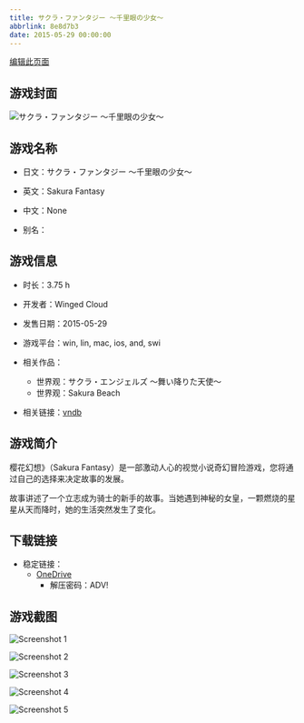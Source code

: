 ```yaml
---
title: サクラ・ファンタジー ～千里眼の少女～
abbrlink: 8e8d7b3
date: 2015-05-29 00:00:00
---
```

[编辑此页面](https://github.com/ACG-3/ADV3-source/blob/main/source/_posts/games/%E3%82%B5%E3%82%AF%E3%83%A9%E3%83%BB%E3%83%95%E3%82%A1%E3%83%B3%E3%82%BF%E3%82%B8%E3%83%BC%20%EF%BD%9E%E5%8D%83%E9%87%8C%E7%9C%BC%E3%81%AE%E5%B0%91%E5%A5%B3%EF%BD%9E.md)

## 游戏封面

![サクラ・ファンタジー ～千里眼の少女～](https://pan.timero.xyz/onedrive/img_lib_001/%E3%82%B5%E3%82%AF%E3%83%A9%E3%83%BB%E3%83%95%E3%82%A1%E3%83%B3%E3%82%BF%E3%82%B8%E3%83%BC%20%EF%BD%9E%E5%8D%83%E9%87%8C%E7%9C%BC%E3%81%AE%E5%B0%91%E5%A5%B3%EF%BD%9E_cover.avif)


## 游戏名称

- 日文：サクラ・ファンタジー ～千里眼の少女～
- 英文：Sakura Fantasy
- 中文：None

- 别名：


## 游戏信息

- 时长：3.75 h
- 开发者：Winged Cloud
- 发售日期：2015-05-29
- 游戏平台：win, lin, mac, ios, and, swi
- 相关作品：
   - 世界观：サクラ・エンジェルズ ～舞い降りた天使～
   - 世界观：Sakura Beach

- 相关链接：[vndb](https://vndb.org/v17008)


## 游戏简介

樱花幻想》（Sakura Fantasy）是一部激动人心的视觉小说奇幻冒险游戏，您将通过自己的选择来决定故事的发展。

故事讲述了一个立志成为骑士的新手的故事。当她遇到神秘的女皇，一颗燃烧的星星从天而降时，她的生活突然发生了变化。




## 下载链接

- 稳定链接：
    - [OneDrive](https://pan.timero.xyz/onedrive/adv_lib_001/%E3%82%B5%E3%82%AF%E3%83%A9%E3%83%BB%E3%83%95%E3%82%A1%E3%83%B3%E3%82%BF%E3%82%B8%E3%83%BC%20%EF%BD%9E%E5%8D%83%E9%87%8C%E7%9C%BC%E3%81%AE%E5%B0%91%E5%A5%B3%EF%BD%9E)
        - 解压密码：ADV!



## 游戏截图


![Screenshot 1](https://pan.timero.xyz/onedrive/img_lib_001/%E3%82%B5%E3%82%AF%E3%83%A9%E3%83%BB%E3%83%95%E3%82%A1%E3%83%B3%E3%82%BF%E3%82%B8%E3%83%BC%20%EF%BD%9E%E5%8D%83%E9%87%8C%E7%9C%BC%E3%81%AE%E5%B0%91%E5%A5%B3%EF%BD%9E_Screenshot_1.avif)

![Screenshot 2](https://pan.timero.xyz/onedrive/img_lib_001/%E3%82%B5%E3%82%AF%E3%83%A9%E3%83%BB%E3%83%95%E3%82%A1%E3%83%B3%E3%82%BF%E3%82%B8%E3%83%BC%20%EF%BD%9E%E5%8D%83%E9%87%8C%E7%9C%BC%E3%81%AE%E5%B0%91%E5%A5%B3%EF%BD%9E_Screenshot_2.avif)

![Screenshot 3](https://pan.timero.xyz/onedrive/img_lib_001/%E3%82%B5%E3%82%AF%E3%83%A9%E3%83%BB%E3%83%95%E3%82%A1%E3%83%B3%E3%82%BF%E3%82%B8%E3%83%BC%20%EF%BD%9E%E5%8D%83%E9%87%8C%E7%9C%BC%E3%81%AE%E5%B0%91%E5%A5%B3%EF%BD%9E_Screenshot_3.avif)

![Screenshot 4](https://pan.timero.xyz/onedrive/img_lib_001/%E3%82%B5%E3%82%AF%E3%83%A9%E3%83%BB%E3%83%95%E3%82%A1%E3%83%B3%E3%82%BF%E3%82%B8%E3%83%BC%20%EF%BD%9E%E5%8D%83%E9%87%8C%E7%9C%BC%E3%81%AE%E5%B0%91%E5%A5%B3%EF%BD%9E_Screenshot_4.avif)

![Screenshot 5](https://pan.timero.xyz/onedrive/img_lib_001/%E3%82%B5%E3%82%AF%E3%83%A9%E3%83%BB%E3%83%95%E3%82%A1%E3%83%B3%E3%82%BF%E3%82%B8%E3%83%BC%20%EF%BD%9E%E5%8D%83%E9%87%8C%E7%9C%BC%E3%81%AE%E5%B0%91%E5%A5%B3%EF%BD%9E_Screenshot_5.avif)

